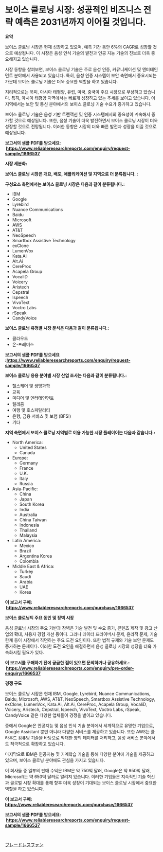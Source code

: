 <p><h1>보이스 클로닝 시장: 성공적인 비즈니스 전략 예측은 2031년까지 이어질 것입니다.</h1></p><p><strong>요약</strong></p>
<p><p>보이스 클로닝 시장은 현재 성장하고 있으며, 예측 기간 동안 6%의 CAGR로 성장할 것으로 예상됩니다. 이 시장은 음성 인식 기술의 발전과 인공 지능 기술의 진보로 더욱 중요해지고 있습니다.</p><p>시장 동향을 살펴보면, 보이스 클로닝 기술은 주로 음성 인증, 커뮤니케이션 및 엔터테인먼트 분야에서 사용되고 있습니다. 특히, 음성 인증 시스템이 보안 측면에서 중요시되는 가운데 보이스 클로닝 기술은 더욱 중요한 역할을 하고 있습니다.</p><p>지리적으로는 북미, 아시아 태평양, 유럽, 미국, 중국이 주요 시장으로 부상하고 있습니다. 특히, 아시아 태평양 지역에서는 빠르게 성장하고 있는 추세를 보이고 있습니다. 이 지역에서는 보안 및 통신 분야에서의 보이스 클로닝 기술 수요가 증가하고 있습니다.</p><p>보이스 클로닝 기술은 음성 기반 트랜잭션 및 인증 시스템에서의 중요성이 계속해서 증가할 것으로 예상됩니다. 또한, 음성 기술이 더욱 발전하면서 보이스 클로닝 시장이 더욱 성장할 것으로 전망됩니다. 이러한 동향은 시장의 더욱 빠른 발전과 성장을 이끌 것으로 예상됩니다.</p></p>
<p><strong>보고서의 샘플 PDF를 받으세요: &nbsp;<a href="https://www.reliableresearchreports.com/enquiry/request-sample/1666537">https://www.reliableresearchreports.com/enquiry/request-sample/1666537</a></strong></p>
<p><strong>시장 세분화:</strong></p>
<p><strong> 보이스 클로닝 시장은 개요, 배포, 애플리케이션 및 지역으로 더 분류됩니다. :</strong></p>
<p><strong>구성요소 측면에서는 보이스 클로닝 시장은 다음과 같이 분류됩니다.:</strong></p>
<p><ul><li>IBM</li><li>Google</li><li>Lyrebird</li><li>Nuance Communications</li><li>Baidu</li><li>Microsoft</li><li>AWS</li><li>AT&T</li><li>NeoSpeech</li><li>Smartbox Assistive Technology</li><li>exClone</li><li>LumenVox</li><li>Kata.Ai</li><li>Alt.Ai</li><li>CereProc</li><li>Acapela Group</li><li>VocaliD</li><li>Voicery</li><li>Aristech</li><li>Cepstral</li><li>Ispeech</li><li>VivoText</li><li>Voctro Labs</li><li>rSpeak</li><li>CandyVoice</li></ul></p>
<p><strong> 보이스 클로닝 유형별 시장 분석은 다음과 같이 분류됩니다.:</strong></p>
<p><ul><li>클라우드</li><li>온-프레미스</li></ul></p>
<p><strong>보고서의 샘플 PDF를 받으세요 :<a href="https://www.reliableresearchreports.com/enquiry/request-sample/1666537">https://www.reliableresearchreports.com/enquiry/request-sample/1666537</a></strong></p>
<p><strong> 보이스 클로닝 응용 분야별 시장 산업 조사는 다음과 같이 분류됩니다.:</strong></p>
<p><ul><li>헬스케어 및 생명과학</li><li>교육</li><li>미디어 및 엔터테인먼트</li><li>텔레콤</li><li>여행 및 호스피탈리티</li><li>은행, 금융 서비스 및 보험 (BFSI)</li><li>기타</li></ul></p>
<p><strong>지역 측면에서 보이스 클로닝 지역별로 이용 가능한 시장 플레이어는 다음과 같습니다.:</strong></p>
<p><ul>
    <li>
        North America:
        <ul>
            <li>United States</li>
            <li>Canada</li>
        </ul>
    </li>
    <li>
        Europe:
        <ul>
            <li>Germany</li>
            <li>France</li>
            <li>U.K.</li>
            <li>Italy</li>
            <li>Russia</li>
        </ul>
    </li>
    <li>
        Asia-Pacific:
        <ul>
            <li>China</li>
            <li>Japan</li>
            <li>South Korea</li>
            <li>India</li>
            <li>Australia</li>
            <li>China Taiwan</li>
            <li>Indonesia</li>
            <li>Thailand</li>
            <li>Malaysia</li>
        </ul>
    </li>
    <li>
        Latin America:
        <ul>
            <li>Mexico</li>
            <li>Brazil</li>
            <li>Argentina Korea</li>
            <li>Colombia</li>
        </ul>
    </li>
    <li>
        Middle East & Africa:
        <ul>
            <li>Turkey</li>
            <li>Saudi</li>
            <li>Arabia</li>
            <li>UAE</li>
            <li>Korea</li>
        </ul>
    </li>
    </ul></p>
<p><strong>이 보고서 구매: &nbsp;<a href="https://www.reliableresearchreports.com/purchase/1666537">https://www.reliableresearchreports.com/purchase/1666537</a></strong></p>
<p><strong>보이스 클로닝의 주요 동인 및 장벽 시장</strong></p>
<p><p>음성 클로닝 시장의 주요 기반과 장벽은 기술 발전 및 수요 증가, 콘텐츠 제작 및 광고 산업의 확대, 사용자 경험 개선 등이다. 그러나 데이터 프라이버시 문제, 윤리적 문제, 기술 한계 등이 시장에서 직면하는 주요 도전 요인이다. 또한 법적 규제와 기술 보안 문제도 증가하는 문제이다. 이러한 도전 요인을 해결하면서 음성 클로닝 시장의 성장을 더욱 가속화시킬 필요가 있다.</p></p>
<p><strong>이 보고서를 구매하기 전에 궁금한 점이 있으면 문의하거나 공유하세요.: &nbsp;<a href="https://www.reliableresearchreports.com/enquiry/pre-order-enquiry/1666537">https://www.reliableresearchreports.com/enquiry/pre-order-enquiry/1666537</a></strong></p>
<p><strong>경쟁 구도</strong></p>
<p><p>보이스 클로닝 시장은 현재 IBM, Google, Lyrebird, Nuance Communications, Baidu, Microsoft, AWS, AT&T, NeoSpeech, Smartbox Assistive Technology, exClone, LumenVox, Kata.Ai, Alt.Ai, CereProc, Acapela Group, VocaliD, Voicery, Aristech, Cepstral, Ispeech, VivoText, Voctro Labs, rSpeak, CandyVoice 같은 다양한 업체들이 경쟁을 벌이고 있습니다.</p><p>중에서 Google은 인공지능 및 음성 인식 기술 분야에서 세계적으로 유명한 기업으로, Google Assistant 뿐만 아니라 다양한 서비스를 제공하고 있습니다. 또한 AWS는 클라우드 컴퓨팅 기술을 바탕으로 막대한 양의 데이터를 처리하고, 음성 서비스 분야에서도 적극적으로 확장하고 있습니다.</p><p>마지막으로 IBM은 인공지능 및 기계학습 기술을 통해 다양한 분야에 기술을 제공하고 있으며, 보이스 클로닝 분야에도 관심을 가지고 있습니다.</p><p>이 회사들 중 일부의 판매 수익은 IBM은 약 750억 달러, Google은 약 950억 달러, Microsoft는 약 650억 달러로 알려져 있습니다. 이러한 기업들은 지속적인 기술 혁신과 글로벌 시장 확대를 통해 향후 더욱 성장이 기대되는 보이스 클로닝 시장에서 중요한 역할을 하고 있습니다.</p></p>
<p><strong>이 보고서 구매: &nbsp; <a href="https://www.reliableresearchreports.com/purchase/1666537">https://www.reliableresearchreports.com/purchase/1666537</a></strong></p>
<p><strong>보고서의 샘플 PDF를 받으세요: &nbsp;<a href="https://www.reliableresearchreports.com/enquiry/request-sample/1666537">https://www.reliableresearchreports.com/enquiry/request-sample/1666537</a></strong><strong></strong></p>
<p>&nbsp;</p>
<p><p><a href="https://github.com/Sophiaard2003/Market-Research-Report-List-1/blob/main/518956715157.md">ブレードレスファン</a></p></p>